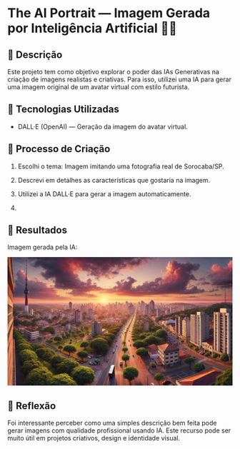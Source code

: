 
# The AI Portrait — Imagem Gerada por Inteligência Artificial 🎨🤖

## 📒 Descrição
Este projeto tem como objetivo explorar o poder das IAs Generativas na criação de imagens realistas e criativas. Para isso, utilizei uma IA para gerar uma imagem original de um avatar virtual com estilo futurista.

## 🤖 Tecnologias Utilizadas
- DALL·E (OpenAI) — Geração da imagem do avatar virtual.

## 🧐 Processo de Criação
1. Escolhi o tema: Imagem imitando uma fotografia real de Sorocaba/SP.

2. Descrevi em detalhes as características que gostaria na imagem.

3. Utilizei a IA DALL·E para gerar a imagem automaticamente.
4. 
## 🚀 Resultados
Imagem gerada pela IA:

![Meu Pais Sorocaba](./exemplos/assets/SorocabaSP.webp)

## 💭 Reflexão
Foi interessante perceber como uma simples descrição bem feita pode gerar imagens com qualidade profissional usando IA. Este recurso pode ser muito útil em projetos criativos, design e identidade visual.
